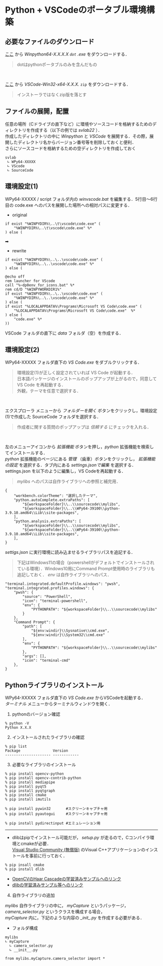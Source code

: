 # Python + VSCodeのポータブル環境構築
## 必要なファイルのダウンロード
[ここ](https://winpython.github.io/) から *Winpython64-X.X.X.X `dot` .exe* をダウンロードする．<br>
> dotはpythonポータブルのみを含んだもの<br>

<br>

[ここ](https://code.visualstudio.com/download) から *VSCode-Win32-x64-X.X.X.*  `zip` をダウンロードする．<br>
> インストーラではなくzip版を落とす<br>

## ファイルの展開，配置
任意の場所（Cドライブの直下など）に環境やソースコードを格納するためのディレクトリを作成する（以下の例では *svlab22* ）．<br>
作成したディレクトリの中に *Winpython* と *VSCode* を展開する．その際，展開したディレクトリ名からバージョン番号等を削除しておくと便利．<br>
さらにソースコードを格納するための空ディレクトリを作成しておく<br>

```
svlab
 ∟ WPy64-XXXXX
 ∟ VScode
 ∟ SourceCode
```

## 環境設定(1)
WPy64-XXXXX / script フォルダ内の *winvscode.bat* を編集する．5行目～6行目の code.exe へのパスを展開した場所への相対パスに変更する．<br>
 - original
 ```
 if exist "%WINPYDIR%\..\t\vscode\code.exe" (
     "%WINPYDIR%\..\t\vscode\code.exe" %*
 ) else (
 ```

➡

 - rewrite
 ```
 if exist "%WINPYDIR%\..\..\vscode\code.exe" (
     "%WINPYDIR%\..\..\vscode\code.exe" %*
 ) else (
 ```


```
@echo off
rem launcher for VScode
call "%~dp0env_for_icons.bat" %*
rem cd/D "%WINPYWORKDIR1%"
if exist "%WINPYDIR%\..\..\vscode\code.exe" (
    "%WINPYDIR%\..\..\vscode\code.exe" %*
) else (
if exist "%LOCALAPPDATA%\Programs\Microsoft VS Code\code.exe" (
    "%LOCALAPPDATA%\Programs\Microsoft VS Code\code.exe"  %*
) else (
    "code.exe" %*
))
```

VSCode フォルダの直下に *data* フォルダ（空）を作成する．<br>

## 環境設定(2)
WPy64-XXXXX フォルダ直下の *VS Code.exe* をダブルクリックする．<br>
> 環境設定(1)が正しく設定されていれば VS Code が起動する．<br>
> 日本語パッケージのインストールのポップアップが上がるので，同意して VS Code を再起動する．<br>
> 外観，テーマを任意で選択する．<br>

<br>

エクスプローラ メニューから *フォルダーを開く* ボタンをクリックし，環境設定(1)で作成した SourceCode フォルダを選択する．<br>
> 作成者に関する質問のポップアップは *信頼する* にチェックを入れる．<br>

<br>

左のメニューアイコンから *拡張機能* ボタンを押し，*python* 拡張機能を検索してインストールする．<br>
 *python* 拡張機能のページにある *管理* （歯車）ボタンをクリックし， *拡張機能の設定* を選択する．タブ内にある *settings.jsonで編集* を選択する．<br>
settings.json を以下のように編集し，VS Codeを再起動する．<br>
> *mylibs* へのパスは自作ライブラリへの参照と補完用．

```
{
    "workbench.colorTheme": "選択したテーマ",
    "python.autoComplete.extraPaths": [
        "${workspaceFolder}\\..\\sourcecode\\mylibs",
        "${workspaceFolder}\\..\\WPy64-39100\\python-3.9.10.amd64\\Lib\\site-packages",
    ],
    "python.analysis.extraPaths": [
        "${workspaceFolder}\\..\\sourcecode\\mylibs",
        "${workspaceFolder}\\..\\WPy64-39100\\python-3.9.10.amd64\\Lib\\site-packages",
    ],
}
```

*settigs.json* に実行環境に読み込ませるライブラリパスを追記する．<br>
> 下記はWindows11の場合（powershellがデフォルトでインストールされている環境）．Windows10用にCommand Prompt使用時のライブラリも追記しておく．
> *env* は自作ライブラリへのパス．

```
"terminal.integrated.defaultProfile.windows": "pwsh",
"terminal.integrated.profiles.windows": {
    "pwsh": {
        "source": "PowerShell",
        "icon": "terminal-powershell",
        "env": {
            "PYTHONPATH": "${workspaceFolder}\\..\\sourcecode\\mylibs"
        }
    },
    "Command Prompt": {
        "path": [
            "${env:windir}\\Sysnative\\cmd.exe",
            "${env:windir}\\System32\\cmd.exe"
        ],
        "env": {
            "PYTHONPATH": "${workspaceFolder}\\..\\sourcecode\\mylibs"
        },
        "args": [],
        "icon": "terminal-cmd"
    },
}
```

## Pythonライブラリのインストール
WPy64-XXXXX フォルダ直下の *VS Code.exe* からVSCodeを起動する．<br>
*ターミナル* メニューからターミナルウィンドウを開く．
1. pythonのバージョン確認
```
% python -V
Python X.X.X
```
2. インストールされたライブラリの確認
```
% pip list
Package               Version
--------------------- ------------
```
3. 必要なライブラリのインストール

```
% pip install opencv-python
% pip install opencv-contrib-python
% pip install mediapipe
% pip install pyqt5
% pip install pyqtgraph
% pip install cmake
% pip install imutils

% pip install pywin32       #スクリーンキャプチャ用
% pip install pyautogui     #スクリーンキャプチャ用

% pip install pydirectinput #エミュレーション用
```

***

 - dlibはpipでインストール可能だが， *setup.py* が走るので，Cコンパイラ環境とcmakeが必要．<br>
[Visual Studio Community (無償版)](https://visualstudio.microsoft.com/ja/free-developer-offers/) のVisual C++アプリケーションのインストールを事前に行っておく．

```
% pip insall cmake
% pip install dlib
```

 - [OpenCVのHaar Cascadeの学習済みサンプルへのリンク](https://github.com/opencv/opencv/tree/master/data/haarcascades)
 - [dlibの学習済みサンプル等へのリンク](http://dlib.net/files/)


4. 自作ライブラリの追加

*mylibs* 自作ライブラリの中に， *myCapture* というパッケージ， *camera_selector.py* というクラスを構成する場合，<br>
*myCapture* 内に，下記のような内容の *\__init\__.py* を作成する必要がある．<br>

- フォルダ構成
 ```
 mylibs
 ∟ myCapture
   ∟ camera_selector.py
   ∟ __init__.py 
 ```

```
from mylibs.myCapture.camera_selector import *
```

